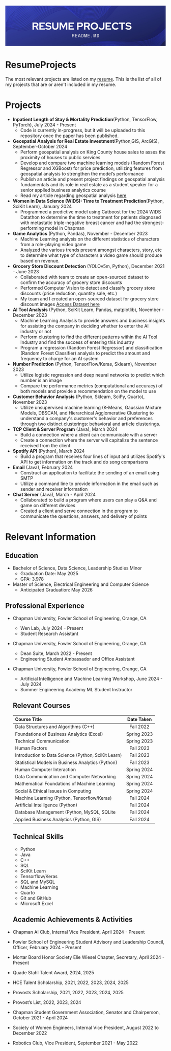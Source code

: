 ![image](https://github.com/tifle/ResumeProjects/blob/84a9bb5cba19d2f57027d4a62422e0fcced01b1a/Supplementary%20Files/Blue%20and%20White%20Abstract%20Technology%20LinkedIn%20Banner.jpg)
# ResumeProjects
The most relevant projects are listed on my [resume](https://github.com/tifle/ResumeProjects/blob/84a9bb5cba19d2f57027d4a62422e0fcced01b1a/Supplementary%20Files/MASTER_Tiffany.Tech_Resume%20(5).pdf). This is the list of all of my projects that are or aren't included in my resume.

# Projects
* **Inpatient Length of Stay & Mortality Prediction**(Python, TensorFlow, PyTorch), July 2024 - Present
  * Code is currently in-progress, but it will be uploaded to this repository once the paper has been published.
* **Geospatial Analysis for Real Estate Investment**(Python,GIS, ArcGIS), September-October 2024
  * Perform geospatial analysis on King County house sales to asses the proximity of houses to public services
  * Develop and compare two machine learning models (Random Forest Regressor and XGBoost) for price prediction,
    utilizing features from geospatial analysis to strengthen the model’s performance
  * Publish an article and present project findings on geospatial analysis fundamentals and its role in real
    estate as a student speaker for a senior applied business analytics course
  * Read my article regarding geospatial analysis [here](https://medium.com/@tifle/geospatial-analysis-for-real-estate-investment-decisions-739937f161d1)
* **Women in Data Science (WiDS): Time to Treatment Prediction**(Python, SciKit Learn), January 2024
  * Programmed a predictive model using Catboost for the 2024 WiDS Datathon to determine the time to treatment
    for patients diagnosed with metastatic triple-negative breast cancer and had the strongest-performing model
    in Chapman
* **Game Analytics** (Python, Pandas), November - December 2023
  * Machine Learning analysis on the different statistics of characters from a role-playing video game
  * Analyzed the various trends present amongst characters, story, etc to determine what type of characters a video game should produce based on revenue.
* **Grocery Store Discount Detection** (YOLOv5m, Python), December 2021 - June 2023
  * Collaborated with team to create an open-sourced dataset to confirm the accuracy of grocery store discounts
  * Performed Computer Vision to detect and classify grocery store discounts (price reduction, quantity sale,
    etc.)
  * My team and I created an open-sourced dataset for grocery store discount images [Access Dataset here](https://universe.roboflow.com/sap-grocery-store/sale-detection)
* **AI Tool Analysis** (Python, SciKit Learn, Pandas, matplotlib), November - December 2023
  * Machine Learning Analysis to provide answers and business insights for assisting the company in deciding whether to enter the AI industry or not
  * Perform clustering to find the different patterns within the AI Tool Industry and find the success of entering this industry
  * Program a regression (Random Forest Regressor) and classification (Random Forest Classifier) analysis to predict the amount and frequency to charge for an AI system
* **Number Prediction** (Python, TensorFlow/Keras, Sklearn), November 2023
  * Utilize logistic regression and deep neural networks to predict which number is an image
  * Compare the performance metrics (computational and accuracy) of both models and provide a recommendation on the model to use
* **Customer Behavior Analysis** (Python, Sklearn, SciPy, Quarto), November 2023 
  * Utilize unsupervised machine learning (K-Means, Gaussian Mixture Models, DBSCAN, and Hierarchical Agglomerative Clustering to understand a company's customer's behavior and preferences through two distinct clusterings: behavioral and article clusterings.
* **TCP Client & Server Program** (Java), March 2024
  * Build a connection where a client can communicate with a server
  * Create a connection where the server will capitalize the sentence received from the client
* **Spotify API** (Python), March 2024
  * Build a program that receives four lines of input and utilizes Spotify's API to get information on the track and do song comparisons
* **Email** (Java), February 2024
  * Construct an application to facilitate the sending of an email using SMTP
  * Utilize a command line to provide information in the email such as sender and receiver information 
* **Chat Server** (Java), March - April 2024
  * Collaborated to build a program where users can play a Q&A and game on different devices
  * Created a client and serve connection in the program to communicate the questions, answers, and delivery of points

 # Relevant Information

 ## Education
* Bachelor of Science, Data Science, Leadership Studies Minor
   * Graduation Date: May 2025
   * GPA: 3.978
* Master of Science, Electrical Engineering and Computer Science
   * Anticipated Graduation: May 2026

 ## Professional Experience
 * Chapman University, Fowler School of Engineering, Orange, CA
   * Wen Lab, July 2024 - Present
   * Student Research Assistant
 * Chapman University, Fowler School of Engineering, Orange, CA
   * Dean Suite, March 2022 - Present
   * Engineering Student Ambassador and Office Assistant
 * Chapman University, Fowler School of Engineering, Orange, CA
   * Artificial Intelligence and Machine Learning Workshop, June 2024 - July 2024
   * Summer Engineering Academy ML Student Instructor

   ## Relevant Courses
   |           **Course Title**                         |**Date Taken**|
   |:---------------------------------------------------|:------------:|
   |Data Structures and Algorithms (C++)                |Fall 2022     |
   |Foundations of Business Analytics (Excel)           |Spring 2023   |
   |Technical Communication                             |Spring 2023   |
   |Human Factors                                       |Fall 2023     |
   |Introduction to Data Science (Python, SciKit Learn) |Fall 2023     |
   |Statistical Models in Business Analytics (Python)   |Fall 2023     |
   |Human Computer Interaction                          |Spring 2024   |
   |Data Communication and Computer Networking          |Spring 2024   |
   |Mathematical Foundations of Machine Learning        |Spring 2024   |
   |Social & Ethical Issues in Computing                |Spring 2024   |
   |Machine Learning (Python, Tensorflow/Keras)         |Fall 2024     |
   |Artificial Intelligence (Python)                    |Fall 2024     |
   |Database Management (Python, MySQL, SQLite          |Fall 2024     |
   |Applied Business Analytics (Python, GIS)            |Fall 2024     |

   ## Technical Skills
   * Python
   * Java
   * C++
   * SQL
   * SciKit Learn
   * Tensorflow/Keras
   * SQL and MySQL
   * Machine Learning
   * Quarto
   * Git and GitHub
   * Microsoft Excel
  
   ## Academic Achievements & Activities
* Chapman AI Club, Internal Vice President, April 2024 - Present
* Fowler School of Engineering Student Advisory and Leadership Council, Officer, February 2024 - Present
* Mortar Board Honor Society Elie Wiesel Chapter, Secretary, April 2024 - Present
* Quade Stahl Talent Award, 2024, 2025
* HCE Talent Scholarship, 2021, 2022, 2023, 2024, 2025
* Provosts Scholarship, 2021, 2022, 2023, 2024, 2025
* Provost’s List, 2022, 2023, 2024
* Chapman Student Government Association, Senator and Chairperson, October 2021 - April 2024
* Society of Women Engineers, Internal Vice President, August 2022 to December 2022
* Robotics Club, Vice President, September 2021 - May 2022

